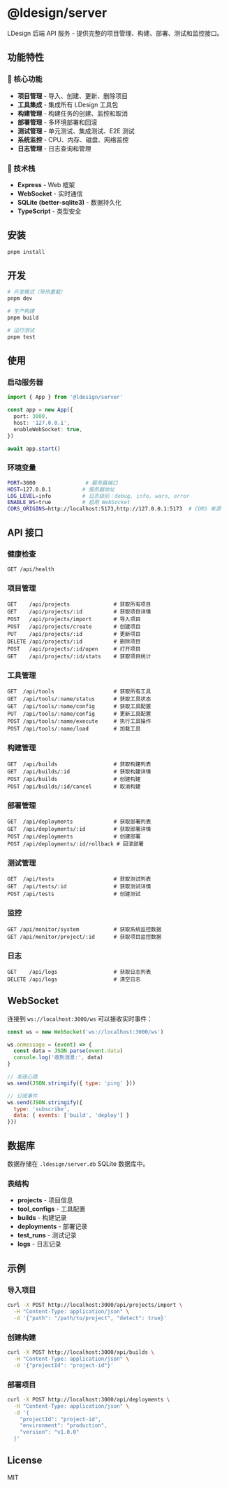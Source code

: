 # @ldesign/server

LDesign 后端 API 服务 - 提供完整的项目管理、构建、部署、测试和监控接口。

## 功能特性

### 🎯 核心功能
- **项目管理** - 导入、创建、更新、删除项目
- **工具集成** - 集成所有 LDesign 工具包
- **构建管理** - 构建任务的创建、监控和取消
- **部署管理** - 多环境部署和回滚
- **测试管理** - 单元测试、集成测试、E2E 测试
- **系统监控** - CPU、内存、磁盘、网络监控
- **日志管理** - 日志查询和管理

### 🔧 技术栈
- **Express** - Web 框架
- **WebSocket** - 实时通信
- **SQLite (better-sqlite3)** - 数据持久化
- **TypeScript** - 类型安全

## 安装

```bash
pnpm install
```

## 开发

```bash
# 开发模式（带热重载）
pnpm dev

# 生产构建
pnpm build

# 运行测试
pnpm test
```

## 使用

### 启动服务器

```typescript
import { App } from '@ldesign/server'

const app = new App({
  port: 3000,
  host: '127.0.0.1',
  enableWebSocket: true,
})

await app.start()
```

### 环境变量

```bash
PORT=3000                # 服务器端口
HOST=127.0.0.1          # 服务器地址
LOG_LEVEL=info          # 日志级别：debug, info, warn, error
ENABLE_WS=true          # 启用 WebSocket
CORS_ORIGINS=http://localhost:5173,http://127.0.0.1:5173  # CORS 来源
```

## API 接口

### 健康检查

```
GET /api/health
```

### 项目管理

```
GET    /api/projects              # 获取所有项目
GET    /api/projects/:id          # 获取项目详情
POST   /api/projects/import       # 导入项目
POST   /api/projects/create       # 创建项目
PUT    /api/projects/:id          # 更新项目
DELETE /api/projects/:id          # 删除项目
POST   /api/projects/:id/open     # 打开项目
GET    /api/projects/:id/stats    # 获取项目统计
```

### 工具管理

```
GET  /api/tools                   # 获取所有工具
GET  /api/tools/:name/status      # 获取工具状态
GET  /api/tools/:name/config      # 获取工具配置
PUT  /api/tools/:name/config      # 更新工具配置
POST /api/tools/:name/execute     # 执行工具操作
POST /api/tools/:name/load        # 加载工具
```

### 构建管理

```
GET  /api/builds                  # 获取构建列表
GET  /api/builds/:id              # 获取构建详情
POST /api/builds                  # 创建构建
POST /api/builds/:id/cancel       # 取消构建
```

### 部署管理

```
GET  /api/deployments             # 获取部署列表
GET  /api/deployments/:id         # 获取部署详情
POST /api/deployments             # 创建部署
POST /api/deployments/:id/rollback # 回滚部署
```

### 测试管理

```
GET  /api/tests                   # 获取测试列表
GET  /api/tests/:id               # 获取测试详情
POST /api/tests                   # 创建测试
```

### 监控

```
GET /api/monitor/system           # 获取系统监控数据
GET /api/monitor/project/:id      # 获取项目监控数据
```

### 日志

```
GET    /api/logs                  # 获取日志列表
DELETE /api/logs                  # 清空日志
```

## WebSocket

连接到 `ws://localhost:3000/ws` 可以接收实时事件：

```javascript
const ws = new WebSocket('ws://localhost:3000/ws')

ws.onmessage = (event) => {
  const data = JSON.parse(event.data)
  console.log('收到消息:', data)
}

// 发送心跳
ws.send(JSON.stringify({ type: 'ping' }))

// 订阅事件
ws.send(JSON.stringify({ 
  type: 'subscribe', 
  data: { events: ['build', 'deploy'] } 
}))
```

## 数据库

数据存储在 `.ldesign/server.db` SQLite 数据库中。

### 表结构

- **projects** - 项目信息
- **tool_configs** - 工具配置
- **builds** - 构建记录
- **deployments** - 部署记录
- **test_runs** - 测试记录
- **logs** - 日志记录

## 示例

### 导入项目

```bash
curl -X POST http://localhost:3000/api/projects/import \
  -H "Content-Type: application/json" \
  -d '{"path": "/path/to/project", "detect": true}'
```

### 创建构建

```bash
curl -X POST http://localhost:3000/api/builds \
  -H "Content-Type: application/json" \
  -d '{"projectId": "project-id"}'
```

### 部署项目

```bash
curl -X POST http://localhost:3000/api/deployments \
  -H "Content-Type: application/json" \
  -d '{
    "projectId": "project-id",
    "environment": "production",
    "version": "v1.0.0"
  }'
```

## License

MIT
